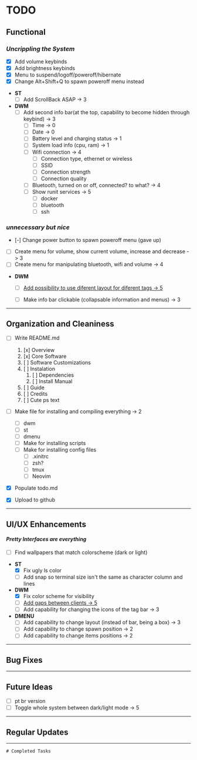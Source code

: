# TODO

## Functional  

### _Uncrippling the System_  

 * [x] Add volume keybinds
 * [x] Add brightness keybinds
 * [x] Menu to suspend/logoff/poweroff/hibernate
 * [x] Change Alt+Shift+Q to spawn poweroff menu instead

 * **ST**
   * [ ] Add ScrollBack ASAP -> 3

 * **DWM**  
   * [ ] Add second info bar(at the top, capability to become hidden through keybind) -> 3
     * [ ] Time -> 0
     * [ ] Date -> 0
     * [ ] Battery level and charging status -> 1
     * [ ] System load info (cpu, ram) -> 1
     * [ ] Wifi connection -> 4
       * [ ] Connection type, ethernet or wireless
       * [ ] SSID
       * [ ] Connection strength
       * [ ] Connection quality
     * [ ] Bluetooth, turned on or off, connected? to what? -> 4
     * [ ] Show runit services -> 5
       * [ ] docker
       * [ ] bluetooth
       * [ ] ssh

### _unnecessary but nice_
 * [-] Change power button to spawn poweroff menu (gave up)
 * [ ] Create menu for volume, show current volume, increase and decrease ->  3
 * [ ] Create menu for manipulating bluetooth, wifi and volume -> 4

 * **DWM**  
   * [ ] [Add possibility to use diferent layout for diferent tags -> 5](https://dwm.suckless.org/patches/functionalgaps/dwm-functionalgaps+pertag-6.2.diff)
   * [ ] Make info bar clickable (collapsable information and menus) -> 3


---  

## Organization and Cleaniness

 * [ ] Write README.md
   1. [x] Overview
   2. [x] Core Software
   3. [ ] Software Customizations
   4. [ ] Instalation
      1. [ ] Dependencies
      2. [ ] Install Manual
   5. [ ] Guide
   6. [ ] Credits
   7. [ ] Cute ps text

 * [ ] Make file for installing and compiling everything -> 2
   * [ ] dwm
   * [ ] st
   * [ ] dmenu
   * [ ] Make for installing scripts
   * [ ] Make for installing config files
     * [ ] .xinitrc
     * [ ] zsh?
     * [ ] tmux
     * [ ] Neovim

 * [x] Populate todo.md
 * [x] Upload to github

---

## UI/UX Enhancements  
#### _Pretty Interfaces are everything_

 * [ ] Find wallpapers that match colorscheme (dark or light)

 * **ST**  
   * [x] Fix ugly ls color
   * [ ] Add snap so terminal size isn\'t the same as character column and lines

 * **DWM**
   * [x] Fix color scheme for visibility
   * [ ] [Add gaps between clients -> 5](https://dwm.suckless.org/patches/functionalgaps/dwm-functionalgaps+pertag-6.2.diff)
   * [ ] Add capability for changing the icons of the tag bar -> 3

 * **DMENU**
   * [ ] Add capability to change layout (instead of bar, being a box) -> 3
   * [ ] Add capability to change spawn position -> 2
   * [ ] Add capability to change items positions -> 2

---

## Bug Fixes

---

## Future Ideas

 * [ ] pt br version
 * [ ] Toggle whole system between dark/light mode -> 5

---

## Regular Updates

---

```text
# Completed Tasks
```
